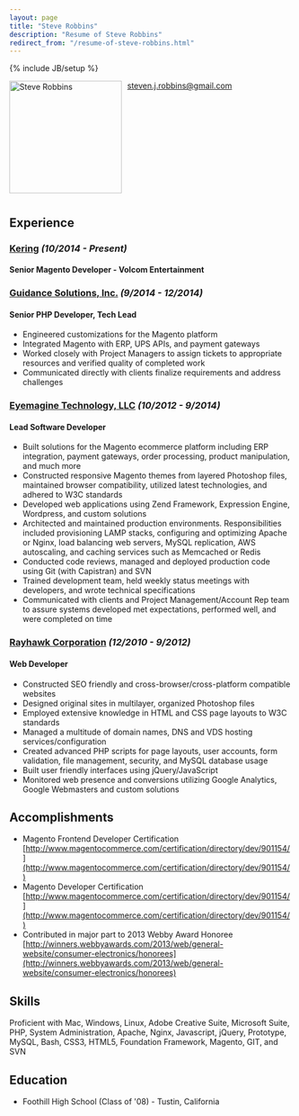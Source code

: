 ```yaml
---
layout: page
title: "Steve Robbins"
description: "Resume of Steve Robbins"
redirect_from: "/resume-of-steve-robbins.html"
---
```

{% include JB/setup %}

<img style="float: left; margin: 0 10px 10px 0;" alt="Steve Robbins" width="200" height="200" src="http://i.imgur.com/aRE7jg8.jpg" />

[steven.j.robbins@gmail.com](mailto:steven.j.robbins@gmail.com)

<div style="clear:both"></div>

## Experience

### [Kering](http://goo.gl/A5XNUe) *(10/2014 - Present)*

#### Senior Magento Developer - Volcom Entertainment

### [Guidance Solutions, Inc.](http://goo.gl/ASyy34) *(9/2014 - 12/2014)*

#### Senior PHP Developer, Tech Lead

* Engineered customizations for the Magento platform
* Integrated Magento with ERP, UPS APIs, and payment gateways
* Worked closely with Project Managers to assign tickets to appropriate resources and verified quality of completed work
* Communicated directly with clients finalize requirements and address challenges

### [Eyemagine Technology, LLC](http://goo.gl/bpN1Dy) *(10/2012 - 9/2014)*

#### Lead Software Developer

* Built solutions for the Magento ecommerce platform including ERP integration, payment gateways, order processing, product manipulation, and much more
* Constructed responsive Magento themes from layered Photoshop files, maintained browser compatibility, utilized latest technologies, and adhered to W3C standards
* Developed web applications using Zend Framework, Expression Engine, Wordpress, and custom solutions
* Architected and maintained production environments.  Responsibilities included provisioning LAMP stacks, configuring and optimizing Apache or Nginx, load balancing web servers, MySQL replication, AWS autoscaling, and caching services such as Memcached or Redis
* Conducted code reviews, managed and deployed production code using Git (with Capistran) and SVN
* Trained development team, held weekly status meetings with developers, and wrote technical specifications
* Communicated with clients and Project Management/Account Rep team to assure systems developed met expectations, performed well, and were completed on time

### [Rayhawk Corporation](http://goo.gl/GySeK6) *(12/2010 - 9/2012)*

#### Web Developer

* Constructed SEO friendly and cross-browser/cross-platform compatible websites
* Designed original sites in multilayer, organized Photoshop files
* Employed extensive knowledge in HTML and CSS page layouts to W3C standards
* Managed a multitude of domain names, DNS and VDS hosting services/configuration
* Created advanced PHP scripts for page layouts, user accounts, form validation, file management, security, and MySQL database usage
* Built user friendly interfaces using jQuery/JavaScript
* Monitored web presence and conversions utilizing Google Analytics, Google Webmasters and custom solutions

## Accomplishments

* Magento Frontend Developer Certification <br /> [http://www.magentocommerce.com/certification/directory/dev/901154/](http://www.magentocommerce.com/certification/directory/dev/901154/)
* Magento Developer Certification <br /> [http://www.magentocommerce.com/certification/directory/dev/901154/](http://www.magentocommerce.com/certification/directory/dev/901154/)
* Contributed in major part to 2013 Webby Award Honoree <br /> [http://winners.webbyawards.com/2013/web/general-website/consumer-electronics/honorees](http://winners.webbyawards.com/2013/web/general-website/consumer-electronics/honorees)

## Skills

Proficient with Mac, Windows, Linux, Adobe Creative Suite, Microsoft Suite, PHP, System Administration, Apache, Nginx, Javascript, jQuery, Prototype, MySQL, Bash, CSS3, HTML5, Foundation Framework, Magento, GIT, and SVN

## Education

* Foothill High School (Class of '08) - Tustin, California
